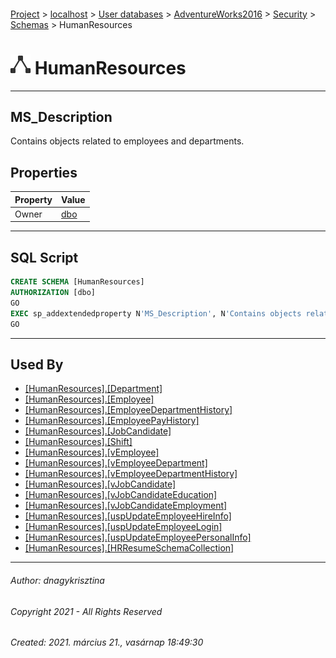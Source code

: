 #### 

[Project](../../../../../index.md) > [localhost](../../../../index.md) > [User databases](../../../index.md) > [AdventureWorks2016](../../index.md) > [Security](../index.md) > [Schemas](Schemas.md) > HumanResources

# ![Schemas](../../../../../Images/Schema32.png) HumanResources

---

## <a name="#description"></a>MS_Description

Contains objects related to employees and departments.

## <a name="#properties"></a>Properties

| Property | Value |
|---|---|
| Owner | [dbo](../Users/dbo.md) |


---

## <a name="#sqlscript"></a>SQL Script

```sql
CREATE SCHEMA [HumanResources]
AUTHORIZATION [dbo]
GO
EXEC sp_addextendedproperty N'MS_Description', N'Contains objects related to employees and departments.', 'SCHEMA', N'HumanResources', NULL, NULL, NULL, NULL
GO

```


---

## <a name="#usedby"></a>Used By

* [[HumanResources].[Department]](../../Tables/Department.md)
* [[HumanResources].[Employee]](../../Tables/Employee.md)
* [[HumanResources].[EmployeeDepartmentHistory]](../../Tables/EmployeeDepartmentHistory.md)
* [[HumanResources].[EmployeePayHistory]](../../Tables/EmployeePayHistory.md)
* [[HumanResources].[JobCandidate]](../../Tables/JobCandidate.md)
* [[HumanResources].[Shift]](../../Tables/Shift.md)
* [[HumanResources].[vEmployee]](../../Views/vEmployee.md)
* [[HumanResources].[vEmployeeDepartment]](../../Views/vEmployeeDepartment.md)
* [[HumanResources].[vEmployeeDepartmentHistory]](../../Views/vEmployeeDepartmentHistory.md)
* [[HumanResources].[vJobCandidate]](../../Views/vJobCandidate.md)
* [[HumanResources].[vJobCandidateEducation]](../../Views/vJobCandidateEducation.md)
* [[HumanResources].[vJobCandidateEmployment]](../../Views/vJobCandidateEmployment.md)
* [[HumanResources].[uspUpdateEmployeeHireInfo]](../../Programmability/Stored_Procedures/uspUpdateEmployeeHireInfo.md)
* [[HumanResources].[uspUpdateEmployeeLogin]](../../Programmability/Stored_Procedures/uspUpdateEmployeeLogin.md)
* [[HumanResources].[uspUpdateEmployeePersonalInfo]](../../Programmability/Stored_Procedures/uspUpdateEmployeePersonalInfo.md)
* [[HumanResources].[HRResumeSchemaCollection]](../../Programmability/Types/XML_Schema_Collections/HRResumeSchemaCollection.md)


---

###### Author:  dnagykrisztina

###### Copyright 2021 - All Rights Reserved

###### Created: 2021. március 21., vasárnap 18:49:30

